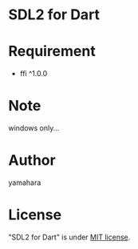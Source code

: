 SDL2 for Dart
====

# Requirement

* ffi ^1.0.0

# Note

windows only...

# Author

yamahara

# License
 
"SDL2 for Dart" is under [MIT license](https://en.wikipedia.org/wiki/MIT_License).